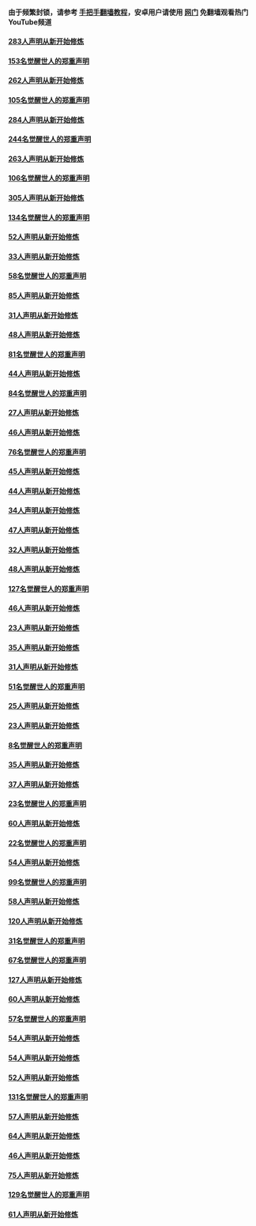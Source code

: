 #### 由于频繁封锁，请参考 [手把手翻墙教程](https://github.com/gfw-breaker/guides/wiki/)，安卓用户请使用 [网门](https://github.com/gfw-breaker/nogfw/blob/master/dl.md?t=04170601) 免翻墙观看热门YouTube频道 

#### [283人声明从新开始修炼](../pages/91/423296.md?t=04170601) 

#### [153名觉醒世人的郑重声明](../pages/91/423295.md?t=04170601) 

#### [262人声明从新开始修炼](../pages/91/423004.md?t=04170601) 

#### [105名觉醒世人的郑重声明](../pages/91/423003.md?t=04170601) 

#### [284人声明从新开始修炼](../pages/91/422707.md?t=04170601) 

#### [244名觉醒世人的郑重声明](../pages/91/422706.md?t=04170601) 

#### [263人声明从新开始修炼](../pages/91/422553.md?t=04170601) 

#### [106名觉醒世人的郑重声明](../pages/91/422552.md?t=04170601) 

#### [305人声明从新开始修炼](../pages/91/422153.md?t=04170601) 

#### [134名觉醒世人的郑重声明](../pages/91/422152.md?t=04170601) 

#### [52人声明从新开始修炼](../pages/91/421846.md?t=04170601) 

#### [33人声明从新开始修炼](../pages/91/421804.md?t=04170601) 

#### [58名觉醒世人的郑重声明](../pages/91/421845.md?t=04170601) 

#### [85人声明从新开始修炼](../pages/91/421769.md?t=04170601) 

#### [31人声明从新开始修炼](../pages/91/421763.md?t=04170601) 

#### [48人声明从新开始修炼](../pages/91/421605.md?t=04170601) 

#### [81名觉醒世人的郑重声明](../pages/91/421656.md?t=04170601) 

#### [44人声明从新开始修炼](../pages/91/421544.md?t=04170601) 

#### [84名觉醒世人的郑重声明](../pages/91/421543.md?t=04170601) 

#### [27人声明从新开始修炼](../pages/91/421465.md?t=04170601) 

#### [46人声明从新开始修炼](../pages/91/421454.md?t=04170601) 

#### [76名觉醒世人的郑重声明](../pages/91/421453.md?t=04170601) 

#### [45人声明从新开始修炼](../pages/91/421452.md?t=04170601) 

#### [44人声明从新开始修炼](../pages/91/421422.md?t=04170601) 

#### [34人声明从新开始修炼](../pages/91/421322.md?t=04170601) 

#### [47人声明从新开始修炼](../pages/91/421264.md?t=04170601) 

#### [32人声明从新开始修炼](../pages/91/421225.md?t=04170601) 

#### [48人声明从新开始修炼](../pages/91/421202.md?t=04170601) 

#### [127名觉醒世人的郑重声明](../pages/91/421224.md?t=04170601) 

#### [46人声明从新开始修炼](../pages/91/421203.md?t=04170601) 

#### [23人声明从新开始修炼](../pages/91/421138.md?t=04170601) 

#### [35人声明从新开始修炼](../pages/91/421122.md?t=04170601) 

#### [31人声明从新开始修炼](../pages/91/421081.md?t=04170601) 

#### [51名觉醒世人的郑重声明](../pages/91/421080.md?t=04170601) 

#### [25人声明从新开始修炼](../pages/91/421020.md?t=04170601) 

#### [23人声明从新开始修炼](../pages/91/420884.md?t=04170601) 

#### [8名觉醒世人的郑重声明](../pages/91/420883.md?t=04170601) 

#### [35人声明从新开始修炼](../pages/91/420809.md?t=04170601) 

#### [37人声明从新开始修炼](../pages/91/420766.md?t=04170601) 

#### [23名觉醒世人的郑重声明](../pages/91/420765.md?t=04170601) 

#### [60人声明从新开始修炼](../pages/91/420727.md?t=04170601) 

#### [22名觉醒世人的郑重声明](../pages/91/420726.md?t=04170601) 

#### [54人声明从新开始修炼](../pages/91/420529.md?t=04170601) 

#### [99名觉醒世人的郑重声明](../pages/91/420528.md?t=04170601) 

#### [58人声明从新开始修炼](../pages/91/420198.md?t=04170601) 

#### [120人声明从新开始修炼](../pages/91/420141.md?t=04170601) 

#### [31名觉醒世人的郑重声明](../pages/91/420197.md?t=04170601) 

#### [67名觉醒世人的郑重声明](../pages/91/420140.md?t=04170601) 

#### [127人声明从新开始修炼](../pages/91/420082.md?t=04170601) 

#### [60人声明从新开始修炼](../pages/91/420081.md?t=04170601) 

#### [57名觉醒世人的郑重声明](../pages/91/420080.md?t=04170601) 

#### [54人声明从新开始修炼](../pages/91/419533.md?t=04170601) 

#### [54人声明从新开始修炼](../pages/91/419532.md?t=04170601) 

#### [52人声明从新开始修炼](../pages/91/419531.md?t=04170601) 

#### [131名觉醒世人的郑重声明](../pages/91/419530.md?t=04170601) 

#### [57人声明从新开始修炼](../pages/91/419430.md?t=04170601) 

#### [64人声明从新开始修炼](../pages/91/419429.md?t=04170601) 

#### [46人声明从新开始修炼](../pages/91/419428.md?t=04170601) 

#### [75人声明从新开始修炼](../pages/91/419427.md?t=04170601) 

#### [129名觉醒世人的郑重声明](../pages/91/419426.md?t=04170601) 

#### [61人声明从新开始修炼](../pages/91/419198.md?t=04170601) 

